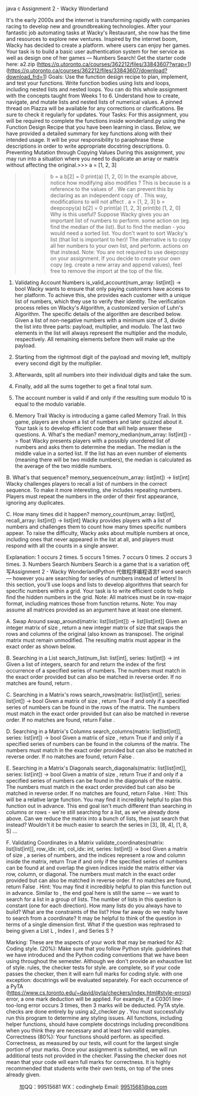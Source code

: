 java c
Assignment 2 - Wacky Wonderland

It's the early 2000s and the internet is transforming rapidly with companies racing to develop new and groundbreaking technologies. After your fantastic job automating tasks at Wacky's Restaurant, she now has the time and resources to explore new ventures. Inspired by the internet boom, Wacky has decided to create a platform. where users can enjoy her games. Your task is to build a basic user authentication system for her service as well as design one of her games — Numbers Search!
Get the starter code here: a2.zip (https://q.utoronto.ca/courses/362212/files/33843607?wrap=1)
(https://q.utoronto.ca/courses/362212/files/33843607/download?download_frd=1)
Goals:
Use the function design recipe to plan, implement, and test your functions.
Write function bodies using lists and loops, including nested lists and nested loops. You can do this whole assignment with the concepts taught from Weeks 1 to 6.
Understand how to create, navigate, and mutate lists and nested lists of numerical values.
A pinned thread on Piazza will be available for any corrections or clarifications. Be sure to check it regularly for updates.
Your Tasks:
For this assignment, you will be required to complete the functions inside wonderland.py using the Function Design Recipe that you have been learning in class. Below, we have provided a detailed summary for key functions along with their intended usage. It will be your responsibility to paraphrase these descriptions in order to write appropriate docstring descriptions.
0. Preventing Mutation through Copying Values
During this assignment, you may run into a situation where you need to duplicate an array or matrix without affecting the original.>>> a = [1, 2, 3]
>>> b = a
>>> b[2] = 0
>>> print(a)
[1, 2, 0]
In the example above, notice how modifying also modifies ? This is because is a reference to the values of . We can prevent this by declaring as an independent copy of . This way, modifications to will not affect .
>>> a = [1, 2, 3]
>>> b = deepcopy(a)
>>> b[2] = 0
>>> print(a)
[1, 2, 3]
>>> print(b)
[1, 2, 0]
Why is this useful? Suppose Wacky gives you an important list of numbers to perform. some action on (eg. find the median of the list). But to find the median - you would need a sorted list. You don't want to sort Wacky's list (that list is important to her)! The alternative is to copy all her numbers to your own list, and perform. actions on that instead.
Note: You are not required to use deepcopy on your assignment. If you decide to create your own copy (eg. create a new array and append values), feel free to remove the import at the top of the file.
1. Validating Account Numbers is_valid_account(num_array: list[int]) -> bool
Wacky wants to ensure that only paying customers have access to her platform. To achieve this, she provides each customer with a unique list of numbers, which they use to verify their identity. The verification process relies on Wacky's Algorithm, a customized version of Luhn's Algorithm. The specific details of the algorithm are described below.
Given a list of non-negative numbers with a minimum size of 3, divide the list into three parts: payload, multiplier, and modulo. The last two elements in the list will always represent the multiplier and the modulo, respectively. All remaining elements before them will make up the payload.

1. Starting from the rightmost digit of the payload and moving left, multiply every second digit by the multiplier.
2. Afterwards, split all numbers into their individual digits and take the sum.
3. Finally, add all the sums together to get a final total sum.
4. The account number is valid if and only if the resulting sum modulo 10 is equal to the modulo variable.

2. Memory Trail
Wacky is introducing a game called Memory Trail. In this game, players are shown a list of numbers and later quizzed about it. Your task is to develop efficient code that will help answer these questions.
A. What's the median? memory_median(num_array: list[int]) -> float
Wacky presents players with a possibly unordered list of numbers and asks them to determine the median. The median is the middle value in a sorted list. If the list has an even number of elements (meaning there will be two middle numbers), the median is calculated as the average of the two middle numbers.

B. What's that sequence? memory_sequence(num_array: list[int]) -> list[int]
Wacky challenges players to recall a list of numbers in the correct sequence. To make it more interesting, she includes repeating numbers. Players must repeat the numbers in the order of their first appearance, ignoring any duplicates.

C. How many times did it happen? memory_count(num_array: list[int], recall_array: list[int]) -> list[int]
Wacky provides players with a list of numbers and challenges them to count how many times specific numbers appear. To raise the difficulty, Wacky asks about multiple numbers at once, including ones that never appeared in the list at all, and players must respond with all the counts in a single answer.

Explanation: 1 occurs 2 times. 5 occurs 1 times. 7 occurs 0 times. 2 occurs 3 times.
3. Numbers Search
Numbers Search is a game that is a variation o代 写Assignment 2 - Wacky WonderlandPython
代做程序编程语言f word search — however you are searching for series of numbers instead of letters! In this section, you'll use loops and lists to develop algorithms that search for specific numbers within a grid. Your task is to write efficient code to help find the hidden numbers in the grid.
Note: All matrices must be in row-major format, including matrices those from function returns.
Note: You may assume all matrices provided as an argument have at least one element.

A. Swap Around swap_around(matrix: list[list[int]]) -> list[list[int]]
Given an integer matrix of size , return a new integer matrix of size that swaps the rows and columns of the original (also known as transpose). The original matrix must remain unmodified. The resulting matrix must appear in the exact order as shown below.

B. Searching in a List search_list(num_list: list[int], series: list[int]) -> int
Given a list of integers, search for and return the index of the first occurrence of a specified series of numbers. The numbers must match in the exact order provided but can also be matched in reverse order. If no matches are found, return .

C. Searching in a Matrix's rows search_rows(matrix: list[list[int]], series: list[int]) -> bool
Given a matrix of size , return True if and only if a specified series of numbers can be found in the rows of the matrix. The numbers must match in the exact order provided but can also be matched in reverse order. If no matches are found, return False .

D. Searching in a Matrix's Columns search_columns(matrix: list[list[int]], series: list[int]) -> bool
Given a matrix of size , return True if and only if a specified series of numbers can be found in the columns of the matrix. The numbers must match in the exact order provided but can also be matched in reverse order. If no matches are found, return False .

E. Searching in a Matrix's Diagonals search_diagonals(matrix: list[list[int]], series: list[int]) -> bool
Given a matrix of size , return True if and only if a specified series of numbers can be found in the diagonals of the matrix. The numbers must match in the exact order provided but can also be matched in reverse order. If no matches are found, return False .
Hint: This will be a relative large function. You may find it incredibly helpful to plan this function out in advance.
This end goal isn't much different than searching in columns or rows - we're still searching for a list, as we've already done above.
Can we reduce the matrix into a bunch of lists, then just search that instead? Wouldn't it be much easier to search the series in [3], [8, 4], [1, 8, 5] ...

F. Validating Coordinates in a Matrix validate_coordinates(matrix: list[list[int]], row_idx: int, col_idx: int, series: list[int]) -> bool
Given a matrix of size , a series of numbers, and the indices represent a row and column inside the matrix, return True if and only if the specified series of numbers can be found at and overlap the given indices inside the matrix either via row, column, or diagonal. The numbers must match in the exact order provided but can also be matched in reverse order. If no matches are found, return False .
Hint: You may find it incredibly helpful to plan this function out in advance. Similar to , the end goal here is still the same — we want to search for a list in a group of lists.
The number of lists in this question is constant (one for each direction). How many lists do you always have to build?
What are the constraints of the list? How far away do we really have to search from a coordinate?
It may be helpful to think of the question in terms of a single dimension first. What if the question was rephrased to being given a List L , Index I , and Series S ?

Marking:
These are the aspects of your work that may be marked for A2:
Coding style. (20%):
Make sure that you follow Python style. guidelines that we have introduced and the Python coding conventions that we have been using throughout the semester. Although we don't provide an exhaustive list of style. rules, the checker tests for style. are complete, so if your code passes the checker, then it will earn full marks for coding style. with one exception: docstrings will be evaluated separately.
For each occurrence of a PyTA
(https://www.cs.toronto.edu/~david/pyta/checkers/index.html#style-errors) error, a one mark deduction will be applied. For example, if a C0301 line-too-long error occurs 3 times, then 3 marks will be deducted.
PyTA style. checks are done entirely by using a2_checker.py . You must successfully run this program to determine any styling issues.
All functions, including helper functions, should have complete docstrings including preconditions when you think they are necessary and at least two valid examples.
Correctness (80%):
Your functions should perform. as specified. Correctness, as measured by our tests, will count for the largest single portion of your marks.
Once your assignment is submitted, we will run additional tests not provided in the checker. Passing the checker does not mean that your code will earn full marks for correctness.
It is highly recommended that students write their own tests, on top of the ones already given.



         
加QQ：99515681  WX：codinghelp  Email: 99515681@qq.com
